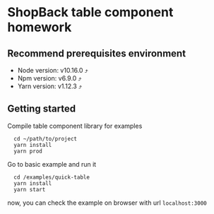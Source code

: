 # ShopBack table component homework

## Recommend prerequisites environment
- Node version: v10.16.0 ⤴️
- Npm version: v6.9.0 ⤴️
- Yarn version: v1.12.3 ⤴️

## Getting started

Compile table component library for examples
```
  cd ~/path/to/project
  yarn install
  yarn prod
```

Go to basic example and run it
```
  cd /examples/quick-table
  yarn install
  yarn start
```

now, you can check the example on browser with url `localhost:3000`
